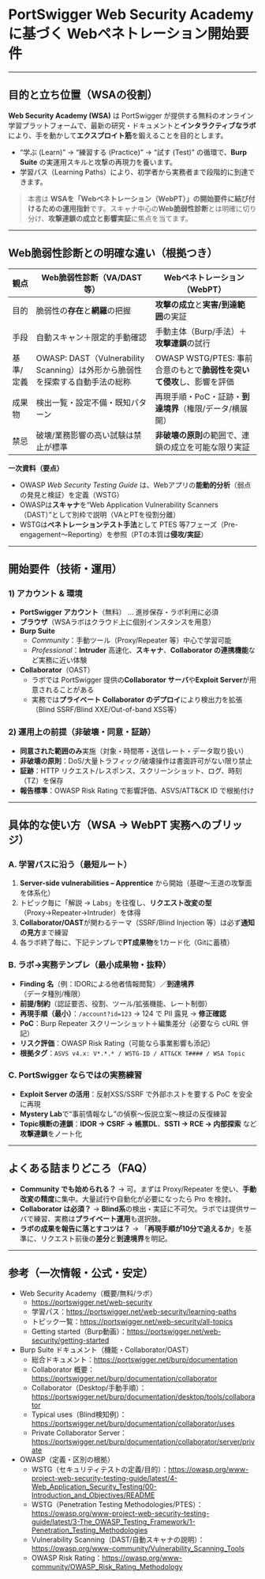 # PortSwigger Web Security Academyに基づく Webペネトレーション開始要件

---

## 目的と立ち位置（WSAの役割）
**Web Security Academy (WSA)** は PortSwigger が提供する無料のオンライン学習プラットフォームで、最新の研究・ドキュメントと**インタラクティブなラボ**により、手を動かして**エクスプロイト筋**を鍛えることを目的とします。  
- “学ぶ (Learn)” → “練習する (Practice)” → “試す (Test)” の循環で、**Burp Suite** の実運用スキルと攻撃の再現力を養います。  
- 学習パス（Learning Paths）により、初学者から実務者まで段階的に到達できます。

> 本書は **WSAを「Webペネトレーション（WebPT）」の開始要件に結び付けるための運用指針**です。スキャナ中心の**Web脆弱性診断**とは明確に切り分け、**攻撃連鎖の成立と影響実証**に焦点を当てます。

---

## Web脆弱性診断との明確な違い（根拠つき）
| 観点 | Web脆弱性診断（VA/DAST等） | Webペネトレーション（WebPT） |
|---|---|---|
| 目的 | 脆弱性の**存在**と**網羅**の把握 | **攻撃の成立**と**実害/到達範囲**の実証 |
| 手段 | 自動スキャン＋限定的手動確認 | 手動主体（Burp/手法）＋**攻撃連鎖**の試行 |
| 基準/定義 | OWASP: DAST（Vulnerability Scanning）は外形から脆弱性を探索する自動手法の総称 | OWASP WSTG/PTES: 事前合意のもとで**脆弱性を突いて侵攻**し、影響を評価 |
| 成果物 | 検出一覧・設定不備・既知パターン | 再現手順・PoC・証跡・**到達境界**（権限/データ/横展開） |
| 禁忌 | 破壊/業務影響の高い試験は禁止が標準 | **非破壊の原則**の範囲で、連鎖の成立を可能な限り実証 |

**一次資料（要点）**  
- OWASP *Web Security Testing Guide* は、Webアプリの**能動的分析**（弱点の発見と検証）を定義（WSTG）  
- OWASPは**スキャナ**を“Web Application Vulnerability Scanners（DAST）”として別枠で説明（VAとPTを役割分離）  
- WSTGは**ペネトレーションテスト手法**として PTES 等7フェーズ（Pre-engagement〜Reporting）を参照（PTの本質は**侵攻/実証**）  

---

## 開始要件（技術・運用）
### 1) アカウント & 環境
- **PortSwigger アカウント**（無料） … 進捗保存・ラボ利用に必須  
- **ブラウザ**（WSAラボはクラウド上に個別インスタンスを用意）  
- **Burp Suite**  
  - *Community*：手動ツール（Proxy/Repeater 等）中心で学習可能  
  - *Professional*：**Intruder** 高速化、**スキャナ**、**Collaborator の連携機能**など実務に近い体験  
- **Collaborator**（OAST）  
  - ラボでは PortSwigger 提供の**Collaborator サーバ**や**Exploit Server**が用意されることがある  
  - 実務では**プライベート Collaborator のデプロイ**により検出力を拡張（Blind SSRF/Blind XXE/Out-of-band XSS等）

### 2) 運用上の前提（非破壊・同意・証跡）
- **同意された範囲のみ**実施（対象・時間帯・送信レート・データ取り扱い）  
- **非破壊の原則**：DoS/大量トラフィック/破壊操作は書面許可がない限り禁止  
- **証跡**：HTTP リクエスト/レスポンス、スクリーンショット、ログ、時刻（TZ）を保存  
- **報告標準**：OWASP Risk Rating で影響評価、ASVS/ATT&CK ID で根拠付け

---

## 具体的な使い方（WSA → WebPT 実務へのブリッジ）
### A. 学習パスに沿う（最短ルート）
1. **Server-side vulnerabilities – Apprentice** から開始（基礎〜王道の攻撃面を体系化）  
2. トピック毎に「解説 → Labs」を往復し、**リクエスト改変の型**（Proxy→Repeater→Intruder）を体得  
3. **Collaborator/OAST**が関わるテーマ（SSRF/Blind Injection 等）は必ず**通知の見方**まで練習  
4. 各ラボ終了毎に、下記テンプレで**PT成果物**を1カード化（Gitに蓄積）

### B. ラボ→実務テンプレ（最小成果物・抜粋）
- **Finding 名**（例：IDORによる他者情報閲覧）／**到達境界**（データ種別/権限）  
- **前提/制約**（認証要否、役割、ツール/拡張機能、レート制御）  
- **再現手順（最小）**：`/account?id=123` → 124 で PII 露見 → **修正確認**  
- **PoC**：Burp Repeater スクリーンショット＋編集差分（必要なら cURL 併記）  
- **リスク評価**：OWASP Risk Rating（可能なら事業影響も添記）  
- **根拠タグ**：`ASVS v4.x: V*.*.* / WSTG-ID / ATT&CK T#### / WSA Topic`

### C. PortSwigger ならではの実務練習
- **Exploit Server の活用**：反射XSS/SSRF で外部ホストを要する PoC を安全に再現  
- **Mystery Lab**で“事前情報なし”の偵察〜仮説立案〜検証の反復練習  
- **Topic横断の連鎖**：**IDOR → CSRF → 帳票DL**、**SSTI → RCE → 内部探索** など**攻撃連鎖**をノート化

---

## よくある詰まりどころ（FAQ）
- **Community でも始められる？** → 可。まずは Proxy/Repeater を使い、**手動改変の精度**に集中。大量試行や自動化が必要になったら Pro を検討。  
- **Collaborator は必須？** → **Blind系**の検出・実証に不可欠。ラボでは提供サーバで練習、実務は**プライベート運用**も選択肢。  
- **ラボの成果を報告に落とすコツは？** → 「**再現手順が10分で追えるか**」を基準に、リクエスト前後の**差分**と**到達境界**を明記。

---

## 参考（一次情報・公式・安定）
- Web Security Academy（概要/無料/ラボ）  
  - https://portswigger.net/web-security  
  - 学習パス：https://portswigger.net/web-security/learning-paths  
  - トピック一覧：https://portswigger.net/web-security/all-topics  
  - Getting started（Burp動画）：https://portswigger.net/web-security/getting-started
- Burp Suite ドキュメント（機能・Collaborator/OAST）  
  - 総合ドキュメント：https://portswigger.net/burp/documentation  
  - Collaborator 概要：https://portswigger.net/burp/documentation/collaborator  
  - Collaborator（Desktop/手動手順）：https://portswigger.net/burp/documentation/desktop/tools/collaborator  
  - Typical uses（Blind検知例）：https://portswigger.net/burp/documentation/collaborator/uses  
  - Private Collaborator Server：https://portswigger.net/burp/documentation/collaborator/server/private
- OWASP（定義・区別の根拠）  
  - WSTG（セキュリティテストの定義/目的）：https://owasp.org/www-project-web-security-testing-guide/latest/4-Web_Application_Security_Testing/00-Introduction_and_Objectives/README  
  - WSTG（Penetration Testing Methodologies/PTES）：https://owasp.org/www-project-web-security-testing-guide/latest/3-The_OWASP_Testing_Framework/1-Penetration_Testing_Methodologies  
  - Vulnerability Scanning（DAST/自動スキャナの説明）：https://owasp.org/www-community/Vulnerability_Scanning_Tools  
  - OWASP Risk Rating：https://owasp.org/www-community/OWASP_Risk_Rating_Methodology

